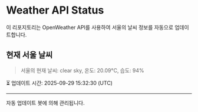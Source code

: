 
# Weather API Status

이 리포지토리는 OpenWeather API를 사용하여 서울의 날씨 정보를 자동으로 업데이트합니다.

## 현재 서울 날씨
> 서울의 현재 날씨: clear sky, 온도: 20.09°C, 습도: 94%

⏳ 업데이트 시간: 2025-09-29 15:32:30 (UTC)

---
자동 업데이트 봇에 의해 관리됩니다.
